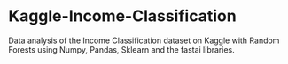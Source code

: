 # Kaggle-Income-Classification
Data analysis of the Income Classification dataset on Kaggle with Random Forests using Numpy, Pandas, Sklearn and the fastai libraries.
